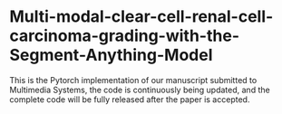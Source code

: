 # Multi-modal-clear-cell-renal-cell-carcinoma-grading-with-the-Segment-Anything-Model
This is the Pytorch implementation of our manuscript submitted to Multimedia Systems, the code is continuously being updated, and the complete code will be fully released after the paper is accepted.
